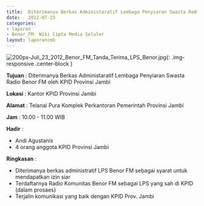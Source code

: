 ```yaml
---	
title: 	Diterimanya Berkas Administaratif Lembaga Penyiaran Swasta Radio Benor FM oleh KPID Provinsi Jambi
date: 	2012-07-23
categories:	
- laporan	
- Benor_FM- Wiki Cipta Media Seluler	
layout: laporancmb	
---	
```

	
![200px-Juli_23_2012_Benor_FM_Tanda_Terima_LPS_Benor.jpg](/uploads/200px-Juli_23_2012_Benor_FM_Tanda_Terima_LPS_Benor.jpg){: .img-responsive .center-block }	
	
**Tujuan** :	Diterimanya Berkas Administaratif Lembaga Penyiaran Swasta Radio Benor FM oleh KPID Provinsi Jambi
	
**Lokasi** :	Kantor KPID Provinsi Jambi
	
**Alamat** : 	Telanai Pura Komplek Perkantoran Pemerintah Provinsi Jambi
	
**Jam** :	10.00 - 11.00 WIB
	
**Hadir** :	
*	Andi Agustanis
*	4 orang anggota KPID Provinsi Jambi

**Ringkasan** :	
*	Diterimanya berkas administratif LPS Benor FM sebagai syarat untuk mendapatkan izin siar
*	Terdaftarnya Radio Komunitas Benor FM sebagai LPS yang sah di KPID (dalam prosaes)
*	Terjalin komunikasi yang baik dengan KPID Prov. Jambi
